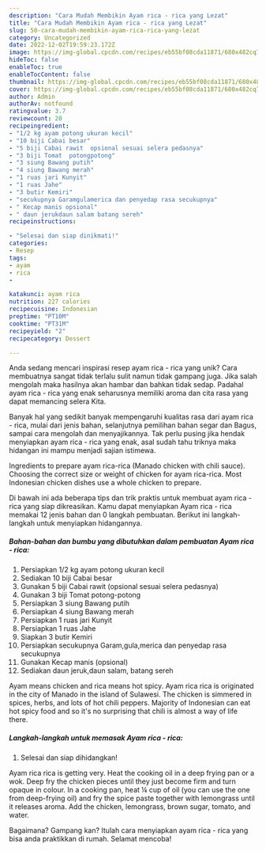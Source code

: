 ```yaml
---
description: "Cara Mudah Membikin Ayam rica - rica yang Lezat"
title: "Cara Mudah Membikin Ayam rica - rica yang Lezat"
slug: 50-cara-mudah-membikin-ayam-rica-rica-yang-lezat
category: Uncategorized
date: 2022-12-02T19:59:23.172Z
image: https://img-global.cpcdn.com/recipes/eb55bf08cda11871/680x482cq70/ayam-rica-rica-foto-resep-utama.jpg
hideToc: false
enableToc: true
enableTocContent: false
thumbnail: https://img-global.cpcdn.com/recipes/eb55bf08cda11871/680x482cq70/ayam-rica-rica-foto-resep-utama.jpg
cover: https://img-global.cpcdn.com/recipes/eb55bf08cda11871/680x482cq70/ayam-rica-rica-foto-resep-utama.jpg
author: Admin
authorAv: notfound
ratingvalue: 3.7
reviewcount: 20
recipeingredient:
- "1/2 kg ayam potong ukuran kecil"
- "10 biji Cabai besar"
- "5 biji Cabai rawit  opsional sesuai selera pedasnya"
- "3 biji Tomat  potongpotong"
- "3 siung Bawang putih"
- "4 siung Bawang merah"
- "1 ruas jari Kunyit"
- "1 ruas Jahe"
- "3 butir Kemiri"
- "secukupnya Garamgulamerica dan penyedap rasa secukupnya"
- " Kecap manis opsional"
- " daun jerukdaun salam batang sereh"
recipeinstructions:

- "Selesai dan siap dinikmati!"
categories:
- Resep
tags:
- ayam
- rica
- 

katakunci: ayam rica  
nutrition: 227 calories
recipecuisine: Indonesian
preptime: "PT10M"
cooktime: "PT31M"
recipeyield: "2"
recipecategory: Dessert

---
```





Anda sedang mencari inspirasi resep ayam rica - rica yang unik? Cara membuatnya sangat tidak terlalu sulit namun tidak gampang juga. Jika salah mengolah maka hasilnya akan hambar dan bahkan tidak sedap. Padahal ayam rica - rica yang enak seharusnya memiliki aroma dan cita rasa yang dapat memancing selera Kita.





Banyak hal yang sedikit banyak mempengaruhi kualitas rasa dari ayam rica - rica, mulai dari jenis bahan, selanjutnya pemilihan bahan segar dan Bagus, sampai cara mengolah dan menyajikannya. Tak perlu pusing jika hendak menyiapkan ayam rica - rica yang enak,      asal sudah tahu triknya maka hidangan ini mampu menjadi sajian istimewa.














Ingredients to prepare ayam rica-rica (Manado chicken with chili sauce). Choosing the correct size or weight of chicken for ayam rica-rica. Most Indonesian chicken dishes use a whole chicken to prepare.






Di bawah ini ada beberapa tips dan trik praktis untuk membuat ayam rica - rica yang siap dikreasikan. Kamu dapat menyiapkan Ayam rica - rica memakai 12 jenis bahan dan 0 langkah pembuatan. Berikut ini langkah-langkah untuk menyiapkan hidangannya.

<!--inarticleads1-->

##### Bahan-bahan dan bumbu yang dibutuhkan dalam pembuatan Ayam rica - rica:

1. Persiapkan 1/2 kg ayam potong ukuran kecil
1. Sediakan 10 biji Cabai besar
1. Gunakan 5 biji Cabai rawit  (opsional sesuai selera pedasnya)
1. Gunakan 3 biji Tomat  potong-potong
1. Persiapkan 3 siung Bawang putih
1. Persiapkan 4 siung Bawang merah
1. Persiapkan 1 ruas jari Kunyit
1. Persiapkan 1 ruas Jahe
1. Siapkan 3 butir Kemiri
1. Persiapkan secukupnya Garam,gula,merica dan penyedap rasa secukupnya
1. Gunakan  Kecap manis (opsional)
1. Sediakan  daun jeruk,daun salam, batang sereh


Ayam means chicken and rica means hot spicy. Ayam rica rica is originated in the city of Manado in the island of Sulawesi. The chicken is simmered in spices, herbs, and lots of hot chili peppers. Majority of Indonesian can eat hot spicy food and so it&#39;s no surprising that chili is almost a way of life there. 

<!--inarticleads2-->

##### Langkah-langkah untuk memasak Ayam rica - rica:


1. Selesai dan siap dihidangkan!

Ayam rica rica is getting very. Heat the cooking oil in a deep frying pan or a wok. Deep fry the chicken pieces until they just become firm and turn opaque in colour. In a cooking pan, heat ¼ cup of oil (you can use the one from deep-frying oil) and fry the spice paste together with lemongrass until it releases aroma. Add the chicken, lemongrass, brown sugar, tomato, and water. 

Bagaimana? Gampang kan? Itulah cara menyiapkan ayam rica - rica yang bisa anda praktikkan di rumah. Selamat mencoba!
